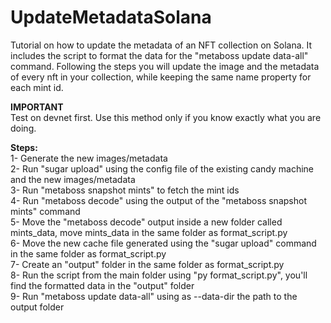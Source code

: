 # UpdateMetadataSolana
Tutorial on how to update the metadata of an NFT collection on Solana. It includes the script to format the data for the "metaboss update data-all" command. Following the steps you will update the image and the metadata of every nft in your collection, while keeping the same name property for each mint id.  
  
**IMPORTANT**  
Test on devnet first. Use this method only if you know exactly what you are doing. 

**Steps:**  
1- Generate the new images/metadata  
2- Run "sugar upload" using the config file of the existing candy machine and the new images/metadata  
3- Run "metaboss snapshot mints" to fetch the mint ids  
4- Run "metaboss decode" using the output of the "metaboss snapshot mints" command  
5- Move the "metaboss decode" output inside a new folder called mints_data, move mints_data in the same folder as format_script.py  
6- Move the new cache file generated using the "sugar upload" command in the same folder as format_script.py  
7- Create an "output" folder in the same folder as format_script.py  
8- Run the script from the main folder using "py format_script.py", you'll find the formatted data in the "output" folder  
9- Run "metaboss update data-all" using as --data-dir the path to the output folder  
